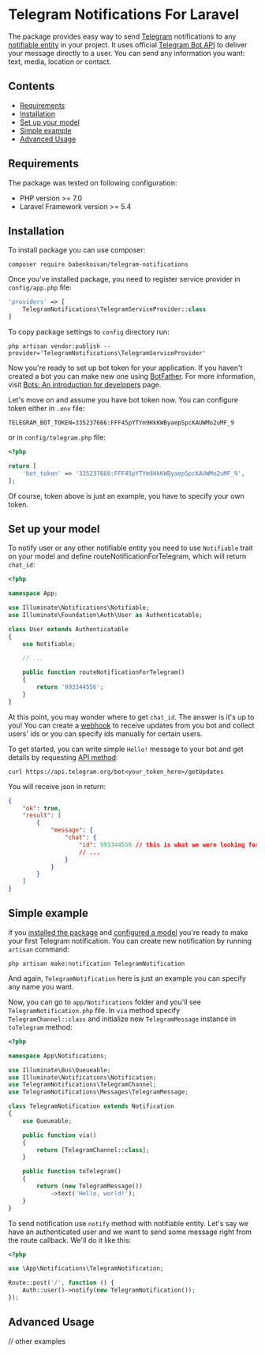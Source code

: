 # Telegram Notifications For Laravel

The package provides easy way to send [Telegram](https://telegram.org/) notifications to any [notifiable entity](https://laravel.com/docs/5.3/notifications#sending-notifications) in your project.
It uses official [Telegram Bot API](https://core.telegram.org/bots/api) to deliver your message directly to a user.
You can send any information you want: text, media, location or contact. 

## Contents

* [Requirements](#requirements)
* [Installation](#installation)
* [Set up your model](#set-up-your-model)
* [Simple example](#simple-example)
* [Advanced Usage](#advanced-usage)

## Requirements

The package was tested on following configuration: 

* PHP version &gt;= 7.0
* Laravel Framework version &gt;= 5.4

## Installation

To install package you can use composer:
```
composer require babenkoivan/telegram-notifications
```

Once you've installed package, you need to register service provider in ```config/app.php``` file:
```php
'providers' => [
    TelegramNotifications\TelegramServiceProvider::class    
]
``` 

To copy package settings to ```config``` directory run:
```
php artisan vendor:publish --provider='TelegramNotifications\TelegramServiceProvider'
```
Now you're ready to set up bot token for your application. 
If you haven't created a bot you can make new one using [BotFather](https://telegram.me/botfather). 
For more information, visit [Bots: An introduction for developers](https://core.telegram.org/bots) page.
 
Let's move on and assume you have bot token now. 
You can configure token either in ```.env``` file:
```
TELEGRAM_BOT_TOKEN=335237666:FFF45pYTYm9HkKWByaepSpcKAUWMo2uMF_9
```
or in ```config/telegram.php``` file:
```php
<?php

return [
    'bot_token' => '335237666:FFF45pYTYm9HkKWByaepSpcKAUWMo2uMF_9',
];
```

Of course, token above is just an example, you have to specify your own token.

## Set up your model

To notify user or any other notifiable entity you need to use ```Notifiable``` trait on your model and define routeNotificationForTelegram, which will return ```chat_id```:
```php
<?php

namespace App;

use Illuminate\Notifications\Notifiable;
use Illuminate\Foundation\Auth\User as Authenticatable;

class User extends Authenticatable
{
    use Notifiable;

    // ...

    public function routeNotificationForTelegram()
    {
        return '993344556';
    }
}
```

At this point, you may wonder where to get ```chat_id```.
The answer is it's up to you! 
You can create a [webhook](https://core.telegram.org/bots/api#setwebhook) to receive updates from you bot and collect users' ids or you can specify ids manually for certain users.

To get started, you can write simple ```Hello!``` message to your bot and get details by requesting [API method](https://core.telegram.org/bots/api#getupdates):
```
curl https://api.telegram.org/bot<your_token_here>/getUpdates
```

You will receive json in return:
```json
{
    "ok": true,
    "result": [
        {
            "message": {
                "chat": {
                    "id": 993344556 // this is what we were looking for 
                    // ...
                }
            }
        }
    ]
}
```

## Simple example

if you [installed the package](#installation) and [configured a model](#set-up-your-model) you're ready to make your first Telegram notification.
You can create new notification by running ```artisan``` command:
```
php artisan make:notification TelegramNotification
```

And again, ```TelegramNotification``` here is just an example you can specify any name you want.

Now, you can go to ```app/Notifications``` folder and you'll see ```TelegramNotification.php``` file. 
In ```via``` method specify ```TelegramChannel::class``` and initialize new ```TelegramMessage``` instance in ```toTelegram``` method:
```php
<?php

namespace App\Notifications;

use Illuminate\Bus\Queueable;
use Illuminate\Notifications\Notification;
use TelegramNotifications\TelegramChannel;
use TelegramNotifications\Messages\TelegramMessage;

class TelegramNotification extends Notification
{
    use Queueable;

    public function via()
    {
        return [TelegramChannel::class];
    }

    public function toTelegram()
    {
        return (new TelegramMessage())
            ->text('Hello, world!');
    }
}
```

To send notification use ```notify``` method with notifiable entity. 
Let's say we have an authenticated user and we want to send some message right from the route callback.
We'll do it like this:

```php
<?php

use \App\Notifications\TelegramNotification;

Route::post('/', function () {
    Auth::user()->notify(new TelegramNotification());
});
```

## Advanced Usage

// other examples
